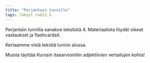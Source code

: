 ```yaml
---
title: "Perjantain tunnille"
tags: läksyt rub12.5
---
```


Perjantain tunnilla sanakoe tekstistä 4. Materiaalista löydät oikeat vastaukset ja flashcardsit.

Kertaamme vielä tekstiä tunnin alussa.

Muista täyttää Kurssin itsearviointiin adjektiivien vertailujen kohta!